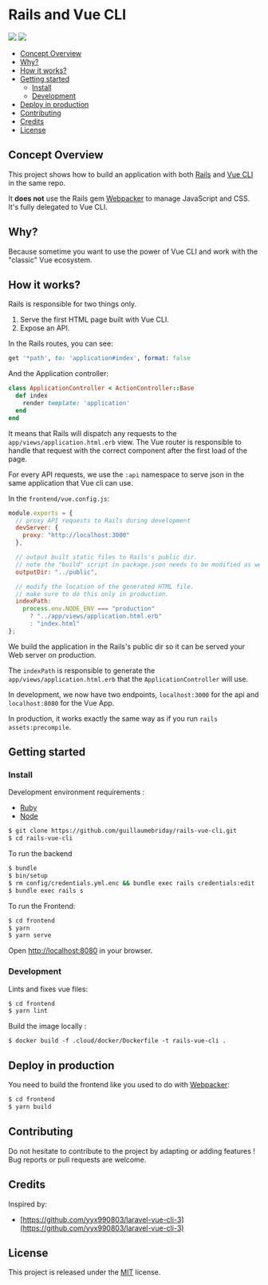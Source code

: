 # Rails and Vue CLI

[![](https://img.shields.io/docker/pulls/guillaumebriday/rails-vue-cli)](https://hub.docker.com/r/guillaumebriday/rails-vue-cli)
[![](https://img.shields.io/github/license/guillaumebriday/rails-vue-cli)](https://github.com/guillaumebriday/rails-vue-cli)

- [Concept Overview](#concept-overview)
- [Why?](#why)
- [How it works?](#how-it-works)
- [Getting started](#getting-started)
  - [Install](#install)
  - [Development](#development)
- [Deploy in production](#deploy-in-production)
- [Contributing](#contributing)
- [Credits](#credits)
- [License](#license)

## Concept Overview

This project shows how to build an application with both [Rails](https://rubyonrails.org/) and [Vue CLI](https://cli.vuejs.org/) in the same repo.

It **does not** use the Rails gem [Webpacker](https://github.com/rails/webpacker) to manage JavaScript and CSS. It's fully delegated to Vue CLI.

## Why?

Because sometime you want to use the power of Vue CLI and work with the "classic" Vue ecosystem.

## How it works?

Rails is responsible for two things only.

1. Serve the first HTML page built with Vue CLI.
2. Expose an API.

In the Rails routes, you can see:

```ruby
get '*path', to: 'application#index', format: false
```

And the Application controller:

```ruby
class ApplicationController < ActionController::Base
  def index
    render template: 'application'
  end
end
```

It means that Rails will dispatch any requests to the `app/views/application.html.erb` view.
The Vue router is responsible to handle that request with the correct component after the first load of the page.

For every API requests, we use the `:api` namespace to serve json in the same application that Vue cli can use.

In the `frontend/vue.config.js`:

```js
module.exports = {
  // proxy API requests to Rails during development
  devServer: {
    proxy: "http://localhost:3000"
  },

  // output built static files to Rails's public dir.
  // note the "build" script in package.json needs to be modified as well.
  outputDir: "../public",

  // modify the location of the generated HTML file.
  // make sure to do this only in production.
  indexPath:
    process.env.NODE_ENV === "production"
      ? "../app/views/application.html.erb"
      : "index.html"
};
```

We build the application in the Rails's public dir so it can be served your Web server on production.

The `indexPath` is responsible to generate the `app/views/application.html.erb` that the `ApplicationController` will use.

In development, we now have two endpoints, `localhost:3000` for the api and `localhost:8080` for the Vue App.

In production, it works exactly the same way as if you run `rails assets:precompile`.

## Getting started

### Install

Development environment requirements :
- [Ruby](https://www.ruby-lang.org/en/)
- [Node](https://nodejs.org/en/)

```bash
$ git clone https://github.com/guillaumebriday/rails-vue-cli.git
$ cd rails-vue-cli
```

To run the backend
```bash
$ bundle
$ bin/setup
$ rm config/credentials.yml.enc && bundle exec rails credentials:edit
$ bundle exec rails s
```

To run the Frontend:
```bash
$ cd frontend
$ yarn
$ yarn serve
```

Open [http://localhost:8080](http://localhost:8080) in your browser.

### Development

Lints and fixes vue files:
```bash
$ cd frontend
$ yarn lint
```

Build the image locally :
```
$ docker build -f .cloud/docker/Dockerfile -t rails-vue-cli .
```

## Deploy in production

You need to build the frontend like you used to do with [Webpacker](https://github.com/rails/webpacker):

```bash
$ cd frontend
$ yarn build
```

## Contributing

Do not hesitate to contribute to the project by adapting or adding features ! Bug reports or pull requests are welcome.

## Credits

Inspired by:

+ [https://github.com/yyx990803/laravel-vue-cli-3](https://github.com/yyx990803/laravel-vue-cli-3)

## License

This project is released under the [MIT](http://opensource.org/licenses/MIT) license.
